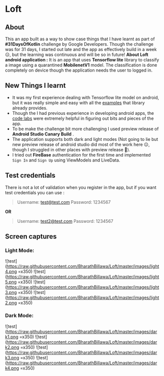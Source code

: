 # Loft

## About

This an app built as a way to show case things that I have learnt as part of **#31DaysOfKotlin** challenge by Google Developers. Though the challenge was for 31 days, I started out late and the app as effectively build in a week 😑, but the learning was continuous and will be so in future!
**About Loft android application :** It is an app that uses **Tensorflow lite** library to classify a image using a quarantined **MobilenetV1** model. The classification is done completely on device though the application needs the user to logged in.

## New Things I learnt
- It was my first experience dealing with Tensorflow lite model on android, but it was really simple and easy with all the [examples](https://github.com/tensorflow/examples/tree/master/lite/examples) that library already provides.
- Though the I had previous experience in developing android apps, the [code labs](https://eventsonair.withgoogle.com/events/kotlin/resources) were extremely helpful in figuring out bits and pieces of the app.
- To be make the challenge bit more challenging I used preview release of **Android Studio Canary Build** .
- The application supports both dark and light modes (Not going to lie but new preview release of android studio did most of the work here 😑, though I struggled in other places with preview release 🤔).
- I tried out **FireBase** authentication for the first time and implemented `Sign In` and `Sign Up` using ViewModels and  LiveData.

## Test credentials
There is not a lot of validation when you register in the app, but if you want test credentials you can use :
   > Username: test@test.com
   > Password: 1234567

  **OR**
   > Username: test2@test.com
   > Password: 1234567

## Screen captures
### Light Mode: 
![test](https://raw.githubusercontent.com/BharathBillawa/Loft/master/images/light4.png =x350) 
![test](https://raw.githubusercontent.com/BharathBillawa/Loft/master/images/light5.png =x350)
![test](https://raw.githubusercontent.com/BharathBillawa/Loft/master/images/light3.png =x350) 
![test](https://raw.githubusercontent.com/BharathBillawa/Loft/master/images/light2.png =x350) 

### Dark Mode: 

![test](https://raw.githubusercontent.com/BharathBillawa/Loft/master/images/dark1.png =x350) 
![test](https://raw.githubusercontent.com/BharathBillawa/Loft/master/images/dark2.png =x350) 
![test](https://raw.githubusercontent.com/BharathBillawa/Loft/master/images/dark3.png =x350)
![test](https://raw.githubusercontent.com/BharathBillawa/Loft/master/images/dark4.png =x350) 
